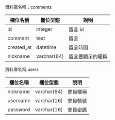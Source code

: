 資料庫名稱：comments

| 欄位名稱 | 欄位型態 | 說明 |
|----------|----------|------|
|  id  |    integer      | 留言 id  |
| comment | text | 留言 |
| created_at | datetime | 留言時間 |
| nickname | varchar(64)| 留言要顯示的暱稱 |

資料庫名稱:users

| 欄位名稱 | 欄位型態 | 說明 |
|----------|----------|------|
| nickname | varchar(64) | 會員暱稱 |
| username | varchar(16) | 會員帳號 |
| password | varchar(16) | 會員密碼 |